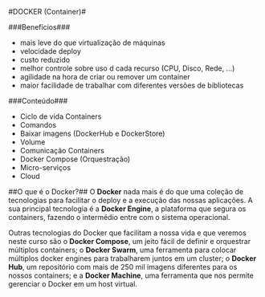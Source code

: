 #DOCKER (Container)#

###Benefícios###
* mais leve do que virtualização de máquinas
* velocidade deploy
* custo reduzido
* melhor controle sobre uso d cada recurso (CPU, Disco, Rede, ...)
* agilidade na hora de criar ou remover um container
* maior facilidade de trabalhar com diferentes versões de bibliotecas

###Conteúdo###
* Ciclo de vida Containers
* Comandos
* Baixar imagens (DockerHub e DockerStore)
* Volume
* Comunicação Containers
* Docker Compose (Orquestração)
* Micro-serviços
* Cloud

##O que é o Docker?##
O **Docker** nada mais é do que uma coleção de tecnologias para facilitar o deploy e a execução das nossas aplicações. A sua principal tecnologia é a **Docker Engine**, a plataforma que segura os containers, fazendo o intermédio entre com o sistema operacional.

Outras tecnologias do Docker que facilitam a nossa vida e que veremos neste curso são o **Docker Compose**, um jeito fácil de definir e orquestrar múltiplos containers; o **Docker Swarm**, uma ferramenta para colocar múltiplos docker engines para trabalharem juntos em um cluster; o **Docker Hub**, um repositório com mais de 250 mil imagens diferentes para os nossos containers; e a **Docker Machine**, uma ferramenta que nos permite gerenciar o Docker em um host virtual.
